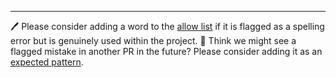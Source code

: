 <!-- Allows custom additions to PR comment -- Supports markdown -->

----

:pen: Please consider adding a word to the [allow list](https://github.com/hmcts/hmcts.github.io/blob/source/.github/actions/spelling/allow.txt) if it is flagged as a spelling error but is genuinely used within the project. 
:thinking: Think we might see a flagged mistake in another PR in the future? Please consider adding it as an [expected pattern](https://github.com/hmcts/hmcts.github.io/blob/source/.github/actions/spelling/patterns.txt).
